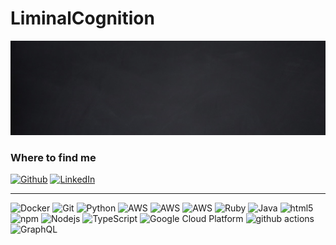 # LiminalCognition
<img src="slate_board.png">

<p>
<h3>Where to find me</h3>
<p><a href="://github.com/RampantLions" target="_blank"><img alt="Github" src="https://img.shields.io/badge/GitHub-100000?&style=for-the-badge&logo=github&logoColor=white" /></a> <!-- a href="://twitter.com/" target="_blank"><img alt="Twitter" src="://img.shields.io/badge/twitter-%231DA1F2.svg?&style=for-the-badge&logo=twitter&logoColor=white" /></a --><a href="://www.linkedin.com/in/wiechman" target="_blank"><img alt="LinkedIn" src="https://img.shields.io/badge/linkedin-%230077B5.svg?&style=for-the-badge&logo=linkedin&logoColor=white" /></a> <!-- a href="://medium.com/" target="_blank"><img alt="Medium" src="://img.shields.io/badge/medium-%2312100E.svg?&style=for-the-badge&logo=medium&logoColor=white" /></a> -->
</p>

<hr />

<p>
  <img alt="Docker" src="https://img.shields.io/badge/-Docker-46a2f1?style=flat-square&logo=docker&logoColor=white" />
  <img alt="Git" src="https://img.shields.io/badge/-Git-F05032?style=flat-square&logo=git&logoColor=white" />
  <img alt="Python" src="https://img.shields.io/badge/-Python-43853d?style=flat-square&logo=python&logoColor=white" />
  <img alt="AWS" src="https://img.shields.io/badge/Amazon_AWS-FF9900?style=flat-square&logo=amazonaws&logoColor=white" />
  <img alt="AWS" src="https://img.shields.io/badge/Google_Cloud-4285F4?style=flat-square&logo=google-cloud&logoColor=white" />
  <img alt="AWS" src="https://img.shields.io/badge/Microsoft_Azure-0089D6?style=flat-square&logo=microsoft-azure&logoColor=white" />
  <img alt="Ruby" src="https://img.shields.io/badge/-Ruby-CC342D?style=flat-square&logo=ruby&logoColor=white" />
  <img alt="Java" src="https://img.shields.io/badge/-Java-F7B93E?style=flat-square&logo=openjdk&logoColor=white" />
  <img alt="html5" src="https://img.shields.io/badge/-HTML5-E34F26?style=flat-square&logo=html5&logoColor=white" />
  <img alt="npm" src="https://img.shields.io/badge/-NPM-CB3837?style=flat-square&logo=npm&logoColor=white" />
  <img alt="Nodejs" src="https://img.shields.io/badge/-Nodejs-43853d?style=flat-square&logo=Node.js&logoColor=white" />
  <img alt="TypeScript" src="https://img.shields.io/badge/-TypeScript-007ACC?style=flat-square&logo=typescript&logoColor=white" />
  <img alt="Google Cloud Platform" src="https://img.shields.io/badge/-Google_Cloud_Platform-1a73e8?style=flat-square&logo=google-cloud&logoColor=white" />
  <img alt="github actions" src="https://img.shields.io/badge/-Github_Actions-2088FF?style=flat-square&logo=github-actions&logoColor=white" />
  <img alt="GraphQL" src="https://img.shields.io/badge/-GraphQL-E10098?style=flat-square&logo=graphql&logoColor=white" />
  <!--
  https://img.shields.io/badge/Goodreads-372213?style=for-the-badge&logo=goodreads&logoColor=white
https://img.shields.io/badge/-Hackerrank-2EC866?style=for-the-badge&logo=HackerRank&logoColor=white
https://img.shields.io/badge/Instagram-E4405F?style=for-the-badge&logo=instagram&logoColor=white
https://img.shields.io/badge/Pinterest-%23E60023.svg?&style=for-the-badge&logo=Pinterest&logoColor=white
https://img.shields.io/badge/Reddit-FF4500?style=for-the-badge&logo=reddit&logoColor=white


https://img.shields.io/badge/Linux-FCC624?style=for-the-badge&logo=linux&logoColor=black
https://img.shields.io/badge/mac%20os-000000?style=for-the-badge&logo=apple&logoColor=white
https://img.shields.io/badge/Ubuntu-E95420?style=for-the-badge&logo=ubuntu&logoColor=white
https://img.shields.io/badge/Debian-A81D33?style=for-the-badge&logo=debian&logoColor=white
https://img.shields.io/badge/iOS-000000?style=for-the-badge&logo=ios&logoColor=white
https://img.shields.io/badge/Linux_Mint-87CF3E?style=for-the-badge&logo=linux-mint&logoColor=white
https://img.shields.io/badge/Windows-0078D6?style=for-the-badge&logo=windows&logoColor=white

https://img.shields.io/badge/Medium-12100E?style=for-the-badge&logo=medium&logoColor=white
https://img.shields.io/badge/YouTube-FF0000?style=for-the-badge&logo=youtube&logoColor=white
https://img.shields.io/badge/HTML-239120?style=for-the-badge&logo=html5&logoColor=white
https://img.shields.io/badge/CSS-239120?&style=for-the-badge&logo=css3&logoColor=white

https://img.shields.io/badge/JavaScript-323330?style=for-the-badge&logo=javascript&logoColor=F7DF1E
https://img.shields.io/badge/Markdown-000000?style=for-the-badge&logo=markdown&logoColor=white
	https://img.shields.io/badge/Shell_Script-121011?style=for-the-badge&logo=gnu-bash&logoColor=white

 -->
</p>
